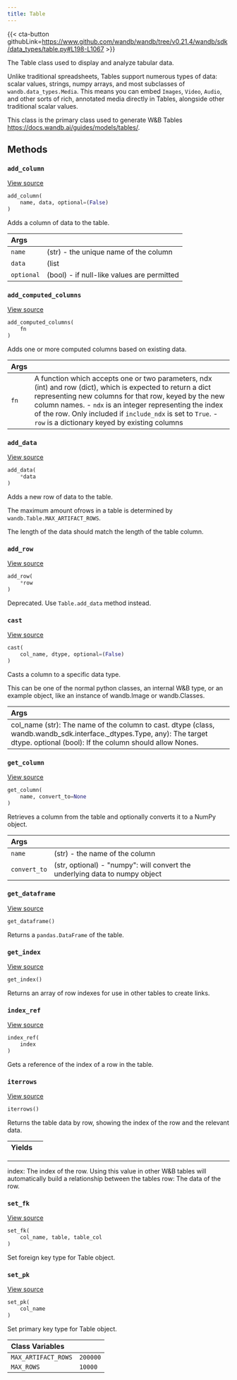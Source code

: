```yaml
---
title: Table
---
```


{{< cta-button githubLink=https://www.github.com/wandb/wandb/tree/v0.21.4/wandb/sdk/data_types/table.py#L198-L1067 >}}

The Table class used to display and analyze tabular data.

Unlike traditional spreadsheets, Tables support numerous types of data:
scalar values, strings, numpy arrays, and most subclasses of `wandb.data_types.Media`.
This means you can embed `Images`, `Video`, `Audio`, and other sorts of rich, annotated media
directly in Tables, alongside other traditional scalar values.

This class is the primary class used to generate W&B Tables
https://docs.wandb.ai/guides/models/tables/.

## Methods

### `add_column`

[View source](https://www.github.com/wandb/wandb/tree/v0.21.4/wandb/sdk/data_types/table.py#L950-L991)

```python
add_column(
    name, data, optional=(False)
)
```

Adds a column of data to the table.

| Args |  |
| :--- | :--- |
|  `name` |  (str) - the unique name of the column |
|  `data` |  (list | np.array) - a column of homogeneous data |
|  `optional` |  (bool) - if null-like values are permitted |

### `add_computed_columns`

[View source](https://www.github.com/wandb/wandb/tree/v0.21.4/wandb/sdk/data_types/table.py#L1045-L1067)

```python
add_computed_columns(
    fn
)
```

Adds one or more computed columns based on existing data.

| Args |  |
| :--- | :--- |
|  `fn` |  A function which accepts one or two parameters, ndx (int) and row (dict), which is expected to return a dict representing new columns for that row, keyed by the new column names. - `ndx` is an integer representing the index of the row. Only included if `include_ndx` is set to `True`. - `row` is a dictionary keyed by existing columns |

### `add_data`

[View source](https://www.github.com/wandb/wandb/tree/v0.21.4/wandb/sdk/data_types/table.py#L509-L545)

```python
add_data(
    *data
)
```

Adds a new row of data to the table.

The maximum amount ofrows in a table is determined by
`wandb.Table.MAX_ARTIFACT_ROWS`.

The length of the data should match the length of the table column.

### `add_row`

[View source](https://www.github.com/wandb/wandb/tree/v0.21.4/wandb/sdk/data_types/table.py#L503-L507)

```python
add_row(
    *row
)
```

Deprecated. Use `Table.add_data` method instead.

### `cast`

[View source](https://www.github.com/wandb/wandb/tree/v0.21.4/wandb/sdk/data_types/table.py#L410-L463)

```python
cast(
    col_name, dtype, optional=(False)
)
```

Casts a column to a specific data type.

This can be one of the normal python classes, an internal W&B type,
or an example object, like an instance of wandb.Image or
wandb.Classes.

| Args |  |
| :--- | :--- |
|  col_name (str): The name of the column to cast. dtype (class, wandb.wandb_sdk.interface._dtypes.Type, any): The target dtype. optional (bool): If the column should allow Nones. |

### `get_column`

[View source](https://www.github.com/wandb/wandb/tree/v0.21.4/wandb/sdk/data_types/table.py#L993-L1016)

```python
get_column(
    name, convert_to=None
)
```

Retrieves a column from the table and optionally converts it to a NumPy object.

| Args |  |
| :--- | :--- |
|  `name` |  (str) - the name of the column |
|  `convert_to` |  (str, optional) - "numpy": will convert the underlying data to numpy object |

### `get_dataframe`

[View source](https://www.github.com/wandb/wandb/tree/v0.21.4/wandb/sdk/data_types/table.py#L1027-L1033)

```python
get_dataframe()
```

Returns a `pandas.DataFrame` of the table.

### `get_index`

[View source](https://www.github.com/wandb/wandb/tree/v0.21.4/wandb/sdk/data_types/table.py#L1018-L1025)

```python
get_index()
```

Returns an array of row indexes for use in other tables to create links.

### `index_ref`

[View source](https://www.github.com/wandb/wandb/tree/v0.21.4/wandb/sdk/data_types/table.py#L1035-L1043)

```python
index_ref(
    index
)
```

Gets a reference of the index of a row in the table.

<!-- lazydoc-ignore: internal -->


### `iterrows`

[View source](https://www.github.com/wandb/wandb/tree/v0.21.4/wandb/sdk/data_types/table.py#L819-L833)

```python
iterrows()
```

Returns the table data by row, showing the index of the row and the relevant data.

| Yields |  |
| :--- | :--- |

***

index: The index of the row. Using this value in other W&B tables
will automatically build a relationship between the tables
row: The data of the row.

<!-- lazydoc-ignore: internal -->


### `set_fk`

[View source](https://www.github.com/wandb/wandb/tree/v0.21.4/wandb/sdk/data_types/table.py#L845-L854)

```python
set_fk(
    col_name, table, table_col
)
```

Set foreign key type for Table object.

<!-- lazydoc-ignore: internal -->


### `set_pk`

[View source](https://www.github.com/wandb/wandb/tree/v0.21.4/wandb/sdk/data_types/table.py#L835-L843)

```python
set_pk(
    col_name
)
```

Set primary key type for Table object.

<!-- lazydoc-ignore: internal -->


| Class Variables |  |
| :--- | :--- |
|  `MAX_ARTIFACT_ROWS`<a id="MAX_ARTIFACT_ROWS"></a> |  `200000` |
|  `MAX_ROWS`<a id="MAX_ROWS"></a> |  `10000` |
